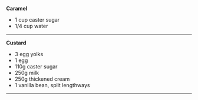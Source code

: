 **Caramel**

- 1 cup caster sugar
- 1/4 cup water

------------

**Custard**

- 3 egg yolks
- 1 egg
- 110g caster sugar
- 250g milk
- 250g thickened cream
- 1 vanilla bean, split lengthways

-----

